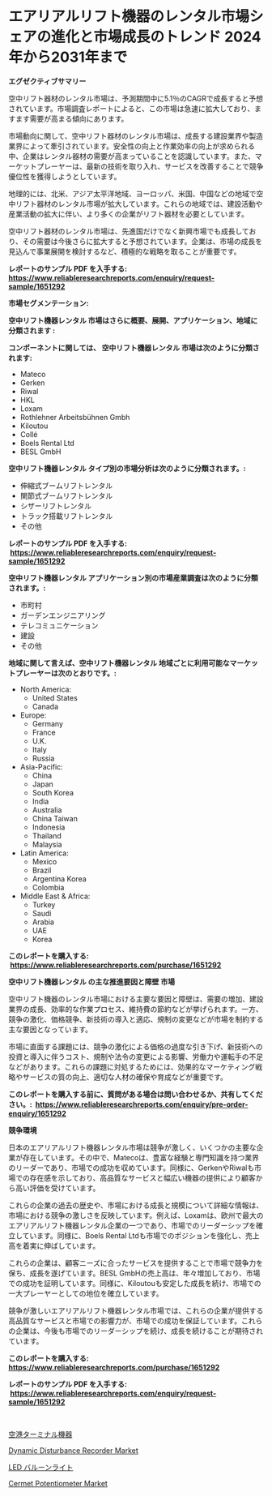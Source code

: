 <p><h1>エアリアルリフト機器のレンタル市場シェアの進化と市場成長のトレンド 2024年から2031年まで</h1></p><p><strong>エグゼクティブサマリー</strong></p>
<p><p>空中リフト器材のレンタル市場は、予測期間中に5.1％のCAGRで成長すると予想されています。市場調査レポートによると、この市場は急速に拡大しており、ますます需要が高まる傾向にあります。</p><p>市場動向に関して、空中リフト器材のレンタル市場は、成長する建設業界や製造業界によって牽引されています。安全性の向上と作業効率の向上が求められる中、企業はレンタル器材の需要が高まっていることを認識しています。また、マーケットプレーヤーは、最新の技術を取り入れ、サービスを改善することで競争優位性を獲得しようとしています。</p><p>地理的には、北米、アジア太平洋地域、ヨーロッパ、米国、中国などの地域で空中リフト器材のレンタル市場が拡大しています。これらの地域では、建設活動や産業活動の拡大に伴い、より多くの企業がリフト器材を必要としています。</p><p>空中リフト器材のレンタル市場は、先進国だけでなく新興市場でも成長しており、その需要は今後さらに拡大すると予想されています。企業は、市場の成長を見込んで事業展開を検討するなど、積極的な戦略を取ることが重要です。</p></p>
<p><strong>レポートのサンプル PDF を入手する: <a href="https://www.reliableresearchreports.com/enquiry/request-sample/1651292">https://www.reliableresearchreports.com/enquiry/request-sample/1651292</a></strong></p>
<p><strong>市場セグメンテーション:</strong></p>
<p><strong> 空中リフト機器レンタル 市場はさらに概要、展開、アプリケーション、地域に分類されます :</strong></p>
<p><strong>コンポーネントに関しては、 空中リフト機器レンタル 市場は次のように分類されます: &nbsp;</strong></p>
<p><ul><li>Mateco</li><li>Gerken</li><li>Riwal</li><li>HKL</li><li>Loxam</li><li>Rothlehner Arbeitsbühnen Gmbh</li><li>Kiloutou</li><li>Collé</li><li>Boels Rental Ltd</li><li>BESL GmbH</li></ul></p>
<p><strong> 空中リフト機器レンタル タイプ別の市場分析は次のように分類されます。:</strong></p>
<p><ul><li>伸縮式ブームリフトレンタル</li><li>関節式ブームリフトレンタル</li><li>シザーリフトレンタル</li><li>トラック搭載リフトレンタル</li><li>その他</li></ul></p>
<p><strong>レポートのサンプル PDF を入手する: &nbsp;<a href="https://www.reliableresearchreports.com/enquiry/request-sample/1651292">https://www.reliableresearchreports.com/enquiry/request-sample/1651292</a></strong></p>
<p><strong> 空中リフト機器レンタル アプリケーション別の市場産業調査は次のように分類されます。:</strong></p>
<p><ul><li>市町村</li><li>ガーデンエンジニアリング</li><li>テレコミュニケーション</li><li>建設</li><li>その他</li></ul></p>
<p><strong>地域に関して言えば、空中リフト機器レンタル 地域ごとに利用可能なマーケットプレーヤーは次のとおりです。:</strong></p>
<p><ul>
    <li>
        North America:
        <ul>
            <li>United States</li>
            <li>Canada</li>
        </ul>
    </li>
    <li>
        Europe:
        <ul>
            <li>Germany</li>
            <li>France</li>
            <li>U.K.</li>
            <li>Italy</li>
            <li>Russia</li>
        </ul>
    </li>
    <li>
        Asia-Pacific:
        <ul>
            <li>China</li>
            <li>Japan</li>
            <li>South Korea</li>
            <li>India</li>
            <li>Australia</li>
            <li>China Taiwan</li>
            <li>Indonesia</li>
            <li>Thailand</li>
            <li>Malaysia</li>
        </ul>
    </li>
    <li>
        Latin America:
        <ul>
            <li>Mexico</li>
            <li>Brazil</li>
            <li>Argentina Korea</li>
            <li>Colombia</li>
        </ul>
    </li>
    <li>
        Middle East & Africa:
        <ul>
            <li>Turkey</li>
            <li>Saudi</li>
            <li>Arabia</li>
            <li>UAE</li>
            <li>Korea</li>
        </ul>
    </li>
    </ul></p>
<p><strong>このレポートを購入する: &nbsp;<a href="https://www.reliableresearchreports.com/purchase/1651292">https://www.reliableresearchreports.com/purchase/1651292</a></strong></p>
<p><strong>空中リフト機器レンタル の主な推進要因と障壁 市場</strong></p>
<p><p>空中リフト機器のレンタル市場における主要な要因と障壁は、需要の増加、建設業界の成長、効率的な作業プロセス、維持費の節約などが挙げられます。一方、競争の激化、価格競争、新技術の導入と適応、規制の変更などが市場を制約する主な要因となっています。</p><p>市場に直面する課題には、競争の激化による価格の過度な引き下げ、新技術への投資と導入に伴うコスト、規制や法令の変更による影響、労働力や運転手の不足などがあります。これらの課題に対処するためには、効果的なマーケティング戦略やサービスの質の向上、適切な人材の確保や育成などが重要です。</p></p>
<p><strong>このレポートを購入する前に、質問がある場合は問い合わせるか、共有してください。:&nbsp; <a href="https://www.reliableresearchreports.com/enquiry/pre-order-enquiry/1651292">https://www.reliableresearchreports.com/enquiry/pre-order-enquiry/1651292</a></strong></p>
<p><strong>競争環境</strong></p>
<p><p>日本のエアリアルリフト機器レンタル市場は競争が激しく、いくつかの主要な企業が存在しています。その中で、Matecoは、豊富な経験と専門知識を持つ業界のリーダーであり、市場での成功を収めています。同様に、GerkenやRiwalも市場での存在感を示しており、高品質なサービスと幅広い機器の提供により顧客から高い評価を受けています。</p><p>これらの企業の過去の歴史や、市場における成長と規模について詳細な情報は、市場における競争の激しさを反映しています。例えば、Loxamは、欧州で最大のエアリアルリフト機器レンタル企業の一つであり、市場でのリーダーシップを確立しています。同様に、Boels Rental Ltdも市場でのポジションを強化し、売上高を着実に伸ばしています。</p><p>これらの企業は、顧客ニーズに合ったサービスを提供することで市場で競争力を保ち、成長を遂げています。BESL GmbHの売上高は、年々増加しており、市場での成功を証明しています。同様に、Kiloutouも安定した成長を続け、市場での一大プレーヤーとしての地位を確立しています。</p><p>競争が激しいエアリアルリフト機器レンタル市場では、これらの企業が提供する高品質なサービスと市場での影響力が、市場での成功を保証しています。これらの企業は、今後も市場でのリーダーシップを続け、成長を続けることが期待されています。</p></p>
<p><strong>このレポートを購入する: &nbsp; <a href="https://www.reliableresearchreports.com/purchase/1651292">https://www.reliableresearchreports.com/purchase/1651292</a></strong></p>
<p><strong>レポートのサンプル PDF を入手する: &nbsp;<a href="https://www.reliableresearchreports.com/enquiry/request-sample/1651292">https://www.reliableresearchreports.com/enquiry/request-sample/1651292</a></strong><strong></strong></p>
<p>&nbsp;</p>
<p><p><a href="https://github.com/laurenreichert/Market-Research-Report-List-1/blob/main/284677310360.md">空港ターミナル機器</a></p><p><a href="https://github.com/WillieWoodard/Market-Research-Report-List-4/blob/main/dynamic-disturbance-recorder-market.md">Dynamic Disturbance Recorder Market</a></p><p><a href="https://github.com/RodHoppe07/Market-Research-Report-List-1/blob/main/891844210361.md">LED バルーンライト</a></p><p><a href="https://github.com/marloy8/Market-Research-Report-List-3/blob/main/cermet-potentiometer-market.md">Cermet Potentiometer Market</a></p></p>